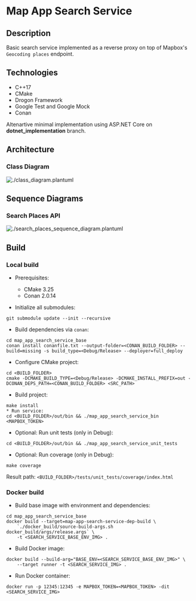 # Map App Search Service

## Description

Basic search service implemented as a reverse proxy on top of Mapbox's `Geocoding places` endpoint.

## Technologies
* C++17
* CMake
* Drogon Framework
* Google Test and Google Mock
* Conan

Altenartive minimal implementation using ASP.NET Core on **dotnet_implementation** branch.


## Architecture

### Class Diagram

![./class_diagram.plantuml](https://www.plantuml.com/plantuml/proxy?cache=no&src=https://raw.githubusercontent.com/danimihalca/map_app_search_service/main/class_diagram.plantuml)

## Sequence Diagrams

### Search Places API
![./search_places_sequence_diagram.plantuml](https://www.plantuml.com/plantuml/proxy?cache=no&src=https://raw.githubusercontent.com/danimihalca/map_app_search_service/main/search_places_sequence_diagram.plantuml)


## Build

### Local build
* Prerequisites:
    - CMake 3.25
    - Conan 2.0.14

* Initialize all submodules:

```
git submodule update --init --recursive
```

* Build dependencies via `conan`:
```
cd map_app_search_service_base
conan install conanfile.txt --output-folder=<CONAN_BUILD_FOLDER> --build=missing -s build_type=<Debug/Release> --deployer=full_deploy
```
* Configure CMake project:
```
cd <BUILD_FOLDER>
cmake -DCMAKE_BUILD_TYPE=<Debug/Release> -DCMAKE_INSTALL_PREFIX=out -DCONAN_DEPS_PATH=<CONAN_BUILD_FOLDER> <SRC_PATH>
```
* Build project:
```
make install
* Run service:
cd <BUILD_FOLDER>/out/bin && ./map_app_search_service_bin <MAPBOX_TOKEN>

```
* Optional: Run unit tests (only in Debug):
```
cd <BUILD_FOLDER>/out/bin && ./map_app_search_service_unit_tests
```
* Optional: Run coverage (only in Debug):
```
make coverage
```
Result path: `<BUILD_FOLDER>/tests/unit_tests/coverage/index.html`

### Docker build
* Build base image with environment and dependencies: 
```
cd map_app_search_service_base
docker build --target=map-app-search-service-dep-build \
    `./docker_build/source-build-args.sh docker_build/args/release.args` \
    -t <SEARCH_SERVICE_BASE_ENV_IMG> .
```
* Build Docker image:
```
docker build --build-arg="BASE_ENV=<SEARCH_SERVICE_BASE_ENV_IMG>" \
    --target runner -t <SEARCH_SERVICE_IMG> .
```
* Run Docker container:
```
docker run -p 12345:12345 -e MAPBOX_TOKEN=<MAPBOX_TOKEN> -dit <SEARCH_SERVICE_IMG>
```
